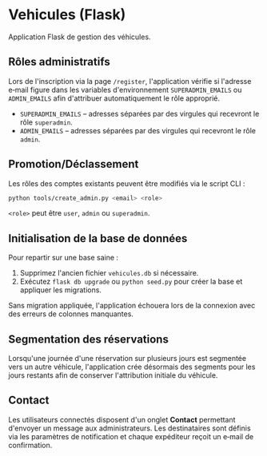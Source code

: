 # Vehicules (Flask)

Application Flask de gestion des véhicules.

## Rôles administratifs

Lors de l'inscription via la page `/register`, l'application vérifie si l'adresse e‑mail figure dans les variables d'environnement `SUPERADMIN_EMAILS` ou `ADMIN_EMAILS` afin d'attribuer automatiquement le rôle approprié.

* `SUPERADMIN_EMAILS` – adresses séparées par des virgules qui recevront le
  rôle `superadmin`.
* `ADMIN_EMAILS` – adresses séparées par des virgules qui recevront le rôle
  `admin`.

## Promotion/Déclassement

Les rôles des comptes existants peuvent être modifiés via le script CLI :

```bash
python tools/create_admin.py <email> <role>
```

`<role>` peut être `user`, `admin` ou `superadmin`.

## Initialisation de la base de données

Pour repartir sur une base saine :

1. Supprimez l'ancien fichier `vehicules.db` si nécessaire.
2. Exécutez `flask db upgrade` ou `python seed.py` pour créer la base et appliquer les migrations.

Sans migration appliquée, l'application échouera lors de la connexion avec des erreurs de colonnes manquantes.

## Segmentation des réservations

Lorsqu'une journée d'une réservation sur plusieurs jours est segmentée vers un autre véhicule, l'application crée désormais des segments pour les jours restants afin de conserver l'attribution initiale du véhicule.

## Contact

Les utilisateurs connectés disposent d'un onglet **Contact** permettant d'envoyer un message aux administrateurs. Les destinataires sont définis via les paramètres de notification et chaque expéditeur reçoit un e‑mail de confirmation.
